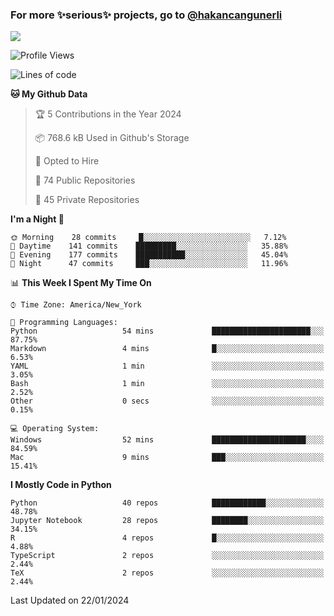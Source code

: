 ### For more ✨serious✨ projects, go to [@hakancangunerli](https://github.com/hakancangunerli)

![](https://github-readme-stats.vercel.app/api/top-langs/?username=hakancangunerli&layout=compact&hide=jupyter%20notebook,tex,html,shell,CSS,Ruby,Makefile,EmberScript,MATLAB,C&langs_count=6&exclude_repo=2015-csharp,gt_code,gsu_code,uga_code,uga_robotics)

<!--START_SECTION:waka-->
![Profile Views](http://img.shields.io/badge/Profile%20Views-1-blue)

![Lines of code](https://img.shields.io/badge/From%20Hello%20World%20I%27ve%20Written-479639%20lines%20of%20code-blue)

**🐱 My Github Data** 

> 🏆 5 Contributions in the Year 2024
 > 
> 📦 768.6 kB Used in Github's Storage 
 > 
> 💼 Opted to Hire
 > 
> 📜 74 Public Repositories 
 > 
> 🔑 45 Private Repositories  
 > 
**I'm a Night 🦉** 

```text
🌞 Morning    28 commits     █░░░░░░░░░░░░░░░░░░░░░░░░   7.12% 
🌆 Daytime    141 commits    █████████░░░░░░░░░░░░░░░░   35.88% 
🌃 Evening    177 commits    ███████████░░░░░░░░░░░░░░   45.04% 
🌙 Night      47 commits     ███░░░░░░░░░░░░░░░░░░░░░░   11.96%

```


📊 **This Week I Spent My Time On** 

```text
⌚︎ Time Zone: America/New_York

💬 Programming Languages: 
Python                   54 mins             ██████████████████████░░░   87.75% 
Markdown                 4 mins              █░░░░░░░░░░░░░░░░░░░░░░░░   6.53% 
YAML                     1 min               ░░░░░░░░░░░░░░░░░░░░░░░░░   3.05% 
Bash                     1 min               ░░░░░░░░░░░░░░░░░░░░░░░░░   2.52% 
Other                    0 secs              ░░░░░░░░░░░░░░░░░░░░░░░░░   0.15%

💻 Operating System: 
Windows                  52 mins             █████████████████████░░░░   84.59% 
Mac                      9 mins              ███░░░░░░░░░░░░░░░░░░░░░░   15.41%

```

**I Mostly Code in Python** 

```text
Python                   40 repos            ████████████░░░░░░░░░░░░░   48.78% 
Jupyter Notebook         28 repos            ████████░░░░░░░░░░░░░░░░░   34.15% 
R                        4 repos             █░░░░░░░░░░░░░░░░░░░░░░░░   4.88% 
TypeScript               2 repos             ░░░░░░░░░░░░░░░░░░░░░░░░░   2.44% 
TeX                      2 repos             ░░░░░░░░░░░░░░░░░░░░░░░░░   2.44%

```



 Last Updated on 22/01/2024
<!--END_SECTION:waka-->


